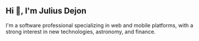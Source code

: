 <h2>Hi 👋, I'm Julius Dejon</h2>

I'm a software professional specializing in web and mobile platforms, with a strong interest in new technologies, astronomy, and finance.
